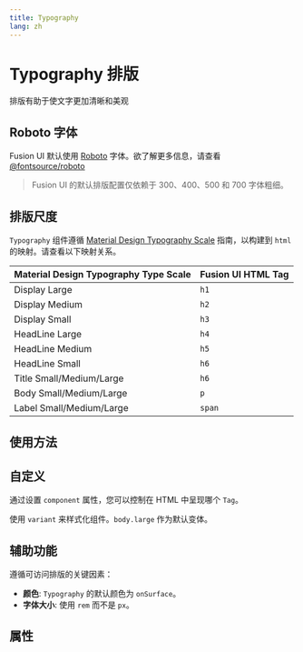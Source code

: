 ```yaml
---
title: Typography
lang: zh
---
```


<script setup lang="ts">
  import props from "../../../example/typography/description/zh-props.ts";
</script>

# Typography 排版

排版有助于使文字更加清晰和美观

## Roboto 字体

Fusion UI 默认使用 [Roboto](https://fonts.google.com/specimen/Roboto) 字体。欲了解更多信息，请查看 [@fontsource/roboto](https://www.npmjs.com/package/@fontsource/roboto)

> Fusion UI 的默认排版配置仅依赖于 300、400、500 和 700 字体粗细。

## 排版尺度

`Typography` 组件遵循 [Material Design Typography Scale](https://m3.material.io/styles/typography/type-scale-tokens) 指南，以构建到 `html` 的映射。请查看以下映射关系。

| Material Design Typography Type Scale | Fusion UI HTML Tag |
|:--------------------------------------|:-------------------|
| Display Large                         | `h1`               |
| Display Medium                        | `h2`               |
| Display Small                         | `h3`               |
| HeadLine Large                        | `h4`               |
| HeadLine Medium                       | `h5`               |
| HeadLine Small                        | `h6`               |
| Title Small/Medium/Large              | `h6`               |
| Body Small/Medium/Large               | `p`                |
| Label Small/Medium/Large              | `span`             |

## 使用方法

<demo src="../../../example/typography/basic.vue" />

## 自定义

通过设置 `component` 属性，您可以控制在 HTML 中呈现哪个 `Tag`。

使用 `variant` 来样式化组件。`body.large` 作为默认变体。

<demo src="../../../example/typography/customization.vue" />

## 辅助功能

遵循可访问排版的关键因素：

* **颜色**: `Typography` 的默认颜色为 `onSurface`。
* **字体大小**: 使用 `rem` 而不是 `px`。

## 属性

<table-block type="propsZh" :data="props" />
